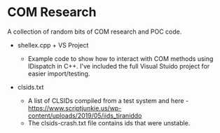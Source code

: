 # COM Research

A collection of random bits of COM research and POC code.


- shellex.cpp + VS Project
  - Example code to show how to interact with COM methods using IDispatch in C++. I've included the full Visual Stuido project for easier import/testing.
  
- clsids.txt
  - A list of CLSIDs compiled from a test system and here - https://www.scriptjunkie.us/wp-content/uploads/2019/05/iids_tiraniddo
  - The clsids-crash.txt file contains ids that were unstable.
